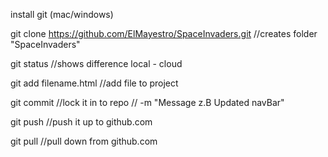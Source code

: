 install git (mac/windows)

git clone https://github.com/ElMayestro/SpaceInvaders.git
//creates folder "SpaceInvaders"

git status
//shows difference local - cloud

git add filename.html
//add file to project

git commit
//lock it in to repo // -m "Message z.B Updated navBar"

git push
//push it up to github.com

git pull
//pull down from github.com
